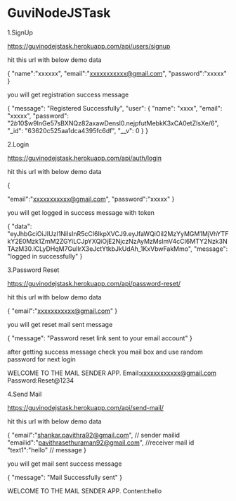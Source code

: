 # GuviNodeJSTask
1.SignUp

https://guvinodejstask.herokuapp.com/api/users/signup

hit this url with below demo data

{
    "name":"xxxxxx",
    "email":"xxxxxxxxxxx@gmail.com",
    "password":"xxxxx"
}

you will get registration success message

{
    "message": "Registered Successfully",
    "user": {
        "name": "xxxx",
        "email": "xxxxx",
        "password": "$2b$10$w9InGe57sBXNQz82axawDensl0.nejpfutMebkK3xCA0etZIsXe/6",
        "_id": "63620c525aa1dca4395fc6df",
        "__v": 0
    }
}

2.Login

https://guvinodejstask.herokuapp.com/api/auth/login

hit this url with below demo data

{
   
   "email":"xxxxxxxxxxx@gmail.com",
   "password":"xxxxx"
}

you will get logged in success message with token

{
    "data": "eyJhbGciOiJIUzI1NiIsInR5cCI6IkpXVCJ9.eyJfaWQiOiI2MzYyMGM1MjVhYTFkY2E0Mzk1ZmM2ZGYiLCJpYXQiOjE2NjczNzAyMzMsImV4cCI6MTY2Nzk3NTAzM30.ICLyDHqM7GulIrX3eJctYtkbJkUdAh_1KxVbwFakMmo",
    "message": "logged in successfully"
}

3.Password Reset

https://guvinodejstask.herokuapp.com/api/password-reset/

hit this url with below demo data

{
    "email":"xxxxxxxxxxx@gmail.com"
}

you will get reset mail sent message

{
    "message": "Password reset link sent to your email account"
}

after getting success message check you mail box and use random password for next login

WELCOME TO THE MAIL SENDER APP.
Email:xxxxxxxxxxxx@gmail.com
Password:Reset@1234


4.Send Mail

https://guvinodejstask.herokuapp.com/api/send-mail/

hit this url with below demo data

{
    "email":"shankar.pavithra92@gmail.com",  // sender mailid
   "emailid":"pavithrasethuraman92@gmail.com", //receiver mail id
   "text1":"hello"    // message
}

you will get mail sent success message

{
    "message": "Mail Successfully sent"
}

WELCOME TO THE MAIL SENDER APP.
Content:hello






